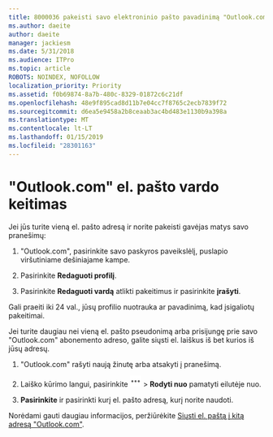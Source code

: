 ```yaml
---
title: 8000036 pakeisti savo elektroninio pašto pavadinimą "Outlook.com"
ms.author: daeite
author: daeite
manager: jackiesm
ms.date: 5/31/2018
ms.audience: ITPro
ms.topic: article
ROBOTS: NOINDEX, NOFOLLOW
localization_priority: Priority
ms.assetid: f0b69874-8a7b-480c-8329-01872c6c21df
ms.openlocfilehash: 48e9f895cad8d11b7e04cc7f8765c2ecb7839f72
ms.sourcegitcommit: d6ea5e9458a2b8ceaab3ac4bd483e1130b9a398a
ms.translationtype: MT
ms.contentlocale: lt-LT
ms.lasthandoff: 01/15/2019
ms.locfileid: "28301163"
---
```

# <a name="change-your-email-name-in-outlookcom"></a>"Outlook.com" el. pašto vardo keitimas

Jei jūs turite vieną el. pašto adresą ir norite pakeisti gavėjas matys savo pranešimų:
  
1. "Outlook.com", pasirinkite savo paskyros paveikslėlį, puslapio viršutiniame dešiniajame kampe.
    
2. Pasirinkite **Redaguoti profilį**. 
    
3. Pasirinkite **Redaguoti vardą** atlikti pakeitimus ir pasirinkite **įrašyti**. 
    
Gali praeiti iki 24 val., jūsų profilio nuotrauka ar pavadinimą, kad įsigaliotų pakeitimai.
  
Jei turite daugiau nei vieną el. pašto pseudonimą arba prisijungę prie savo "Outlook.com" abonemento adreso, galite siųsti el. laiškus iš bet kurios iš jūsų adresų.
  
1. "Outlook.com" rašyti naują žinutę arba atsakyti į pranešimą.
    
2. Laiško kūrimo langui, pasirinkite ![The daugiau grupės veiksmų piktogramą. ](media/b97ea7cd-eeb0-49c5-a564-7ca2d2e33909.png) \> **Rodyti nuo** pamatyti eilutėje nuo. 
    
3. **Pasirinkite** ir pasirinkti kurį el. pašto adresą, kurį norite naudoti. 
    
Norėdami gauti daugiau informacijos, peržiūrėkite [Siųsti el. paštą į kitą adresą "Outlook.com"](https://go.microsoft.com/fwlink/p/?linkid=2001701&amp;clcid=0x409).
  

